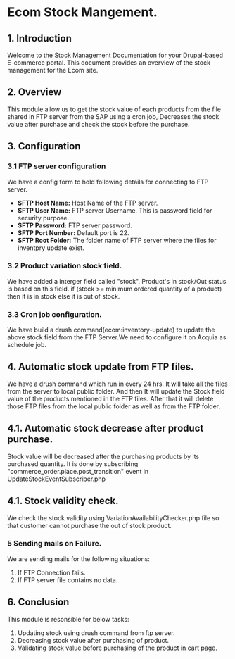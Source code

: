# Ecom Stock Mangement.

## 1. Introduction

Welcome to the Stock Management Documentation for your Drupal-based E-commerce portal. This document provides an overview of the stock management for the Ecom site.

## 2. Overview

This module allow us to get the stock value of each products from the file shared in FTP server from the SAP using a cron job, Decreases the stock value after purchase and check the stock before the purchase.

## 3. Configuration

### 3.1 FTP server configuration

We have a config form to hold following details for connecting to FTP server.

- **SFTP Host Name:** Host Name of the FTP server.
- **SFTP User Name:** FTP server Username. This is password field for security purpose.
- **SFTP Password:** FTP server password.
- **SFTP Port Number:** Default port is 22.
- **SFTP Root Folder:** The folder name of FTP server where the files for inventpry update exist.


### 3.2 Product variation stock field.

We have added a interger field called "stock". Product's In stock/Out status is based on this field.
if (stock >= minimum ordered quantity of a product) then it is in stock else it is out of stock.

### 3.3 Cron job configuration.

We have build a drush command(ecom:inventory-update) to update the above stock field from the FTP Server.We need to configure it on Acquia as schedule job.

## 4. Automatic stock update from FTP files.

We have a drush command which run in every 24 hrs.
It will take all the files from the server to local public folder. And then It will update the Stock field value of the products mentioned in the FTP files. After that it will delete those FTP files from the local public folder as well as from the FTP folder.

## 4.1. Automatic stock decrease after product purchase.

Stock value will be decreased after the purchasing products by its purchased quantity. It is done by subscribing "commerce_order.place.post_transition" event in UpdateStockEventSubscriber.php

## 4.1. Stock validity check.

We check the stock validity using VariationAvailabilityChecker.php file so that customer cannot purchase the out of stock product.

### 5 Sending mails on Failure.

We are sending mails for the following situations:

1. If FTP Connection fails.
2. If FTP server file contains no data.


## 6. Conclusion

This module is resonsible for below tasks:

1. Updating stock using drush command from ftp server.
2. Decreasing stock value after purchasing of product.
3. Validating stock value before purchasing of the product in cart page.

